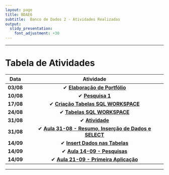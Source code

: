 ```yaml
---
layout: page
title: BDAE6
subtitle:  Banco de Dados 2 - Atividades Realizadas
output:
  slidy_presentation:
    font_adjustment: +30
---
```


---

# Tabela de Atividades

| **Data**    | **Atividade**      |
| ------- |:--------------------------------------------------------------------------------------------:| 
| **03/08**   | ✔ **[Elaboração de Portfólio](https://pedro-pauletti.github.io/pedropauletti.github.io/)**|
| **10/08**   | ✔ **[Pesquisa 1](https://drive.google.com/file/d/1-K6YQfg-XThKrnKITgbgvRg8TyTRcw_O/view?usp=sharing)**|
| **17/08**   | ✔ **[Criação Tabelas SQL WORKSPACE](aula17-08.md)**|
| **24/08**   | ✔ **[Tabelas SQL WORKSPACE](tabelas24-08.md)**|
| **31/08**   | ✔ **[Atividade](atividade31-08.md)**|
| **31/08**   | ✔ **[Aula 31-08 - Resumo, Inserção de Dados e SELECT](aula31-08.md)**|
| **14/09**   | ✔ **[Insert Dados nas Tabelas](insert-tabelas-14-09.md)**|
| **14/09**   | ✔ **[Aula 14-09 - Pesquisas](pesquisas-14-09.md)**|
| **14/09**   | ✔ **[Aula 21-09 - Primeira Aplicação](aplicacao21-09.md)**|
---

